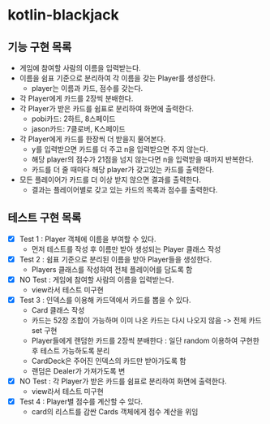 # kotlin-blackjack

## 기능 구현 목록
- 게임에 참여할 사람의 이름을 입력받는다.
- 이름을 쉼표 기준으로 분리하여 각 이름을 갖는 Player를 생성한다.
  - player는 이름과 카드, 점수를 갖는다.
- 각 Player에게 카드를 2장씩 분배한다.
- 각 Player가 받은 카드를 쉼표로 분리하여 화면에 출력한다. 
  - pobi카드: 2하트, 8스페이드 
  - jason카드: 7클로버, K스페이드
- 각 Player에게 카드를 한장씩 더 받을지 물어본다.
  - y를 입력받으면 카드를 더 주고 n을 입력받으면 주지 않는다.
  - 해당 player의 점수가 21점을 넘지 않는다면 n을 입력받을 때까지 반복한다.
  - 카드를 더 줄 때마다 해당 player가 갖고있는 카드를 출력한다. 
- 모든 플레이어가 카드를 더 이상 받지 않으면 결과를 출력한다.
  - 결과는 플레이어별로 갖고 있는 카드의 목록과 점수를 출력한다.

## 테스트 구현 목록
- [x] Test 1 : Player 객체에 이름을 부여할 수 있다.
  - 먼저 테스트를 작성 후 이름만 받아 생성되는 Player 클래스 작성
- [x] Test 2 : 쉼표 기준으로 분리된 이름을 받아 Player들을 생성한다.
  - Players 클래스를 작성하여 전체 플레이어를 담도록 함
- [x] NO Test : 게임에 참여할 사람의 이름을 입력받는다.
  - view라서 테스트 미구현
- [x] Test 3 : 인덱스를 이용해 카드덱에서 카드를 뽑을 수 있다. 
  - Card 클래스 작성
  - 카드는 52장 조합이 가능하며 이미 나온 카드는 다시 나오지 않음 -> 전체 카드 set 구현
  - Player들에게 랜덤한 카드를 2장씩 분배한다 : 일단 random 이용하여 구현한 후 테스트 가능하도록 분리
  - CardDeck은 주어진 인덱스의 카드만 받아가도록 함
  - 랜덤은 Dealer가 가져가도록 변
- [x] NO Test : 각 Player가 받은 카드를 쉼표로 분리하여 화면에 출력한다.
  - view라서 테스트 미구현
- [x] Test 4 : Player별 점수를 계산할 수 있다.
  - card의 리스트를 감싼 Cards 객체에게 점수 계산을 위임

